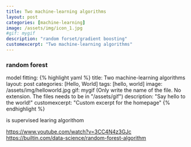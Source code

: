 ```yaml
---
title: Two machine-learning algorithms
layout: post
categories: [machine-learning]
image: /assets/img/icon_1.jpg
#gif: mygif
description: "random forset/gradient boosting"
customexcerpt: "Two machine-learning algorithms"
---
```


### random forest
model fitting:
{% highlight yaml %}
title: Two machine-learning algorithms 
layout: post
categories: [Hello, World]
tags: [hello, world]
image: /assets/img/helloworld.jpg
gif: mygif (Only write the name of the file. No extension. The files needs to be in "/assets/gif")
description: "Say hello to the world!"
customexcerpt: "Custom excerpt for the homepage"
{% endhighlight %}

is supervised learing algorithom

https://www.youtube.com/watch?v=3CC4N4z3GJc
https://builtin.com/data-science/random-forest-algorithm
